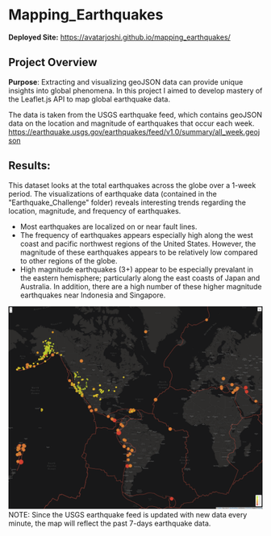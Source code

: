 # Mapping_Earthquakes

**Deployed Site:** https://avatarjoshi.github.io/mapping_earthquakes/

## Project Overview
**Purpose**: Extracting and visualizing geoJSON data can provide unique insights into global phenomena. In this project I aimed to develop mastery of the Leaflet.js API to map global earthquake data. 

The data is taken from the USGS earthquake feed, which contains geoJSON data on the location and magnitude of earthquakes that occur each week.
https://earthquake.usgs.gov/earthquakes/feed/v1.0/summary/all_week.geojson

## Results:
This dataset looks at the total earthquakes across the globe over a 1-week period. The visualizations of earthquake data (contained in the "Earthquake_Challenge" folder) reveals interesting trends regarding the location, magnitude, and frequency of earthquakes. 

- Most earthquakes are localized on or near fault lines. 
- The frequency of earthquakes appears especially high along the west coast and pacific northwest regions of the United States. However, the magnitude of these earthquakes appears to be relatively low compared to other regions of the globe.
- High magnitude earthquakes (3+) appear to be especially prevalant in the eastern hemisphere; particularly along the east coasts of Japan and Australia. In addition, there are a high number of these higher magnitude earthquakes near Indonesia and Singapore. 

![earthquakes](/Earthquake_Challenge/earthquakes_screenshot.png)
NOTE: Since the USGS earthquake feed is updated with new data every minute, the map will reflect the past 7-days earthquake data. 